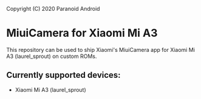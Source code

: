 Copyright (C) 2020 Paranoid Android

MiuiCamera for Xiaomi Mi A3
=========================================

This repository can be used to ship Xiaomi's MiuiCamera app for Xiaomi Mi A3 (laurel_sprout) on custom ROMs.

## Currently supported devices:
* Xiaomi Mi A3 (laurel_sprout)
